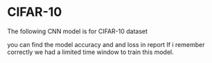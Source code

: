 # CIFAR-10
The following CNN model is for CIFAR-10 dataset 

you can find the model accuracy and and loss in report
If i remember correctly we had a limited time window
to train this model.

